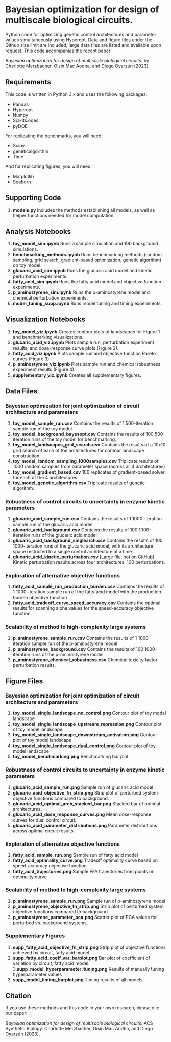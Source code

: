 # Bayesian optimization for design of multiscale biological circuits.

Python code for optimizing genetic control architectures and parameter values simultaneously using Hyperopt. Data and figure files under the Github size limit are included; large data files are listed and available upon request. This code accompanies the recent paper:

*Bayesian optimization for design of multiscale biological circuits.* by Charlotte Merzbacher, Oisin Mac Aodha, and Diego Oyarzún (2023).

## Requirements

This code is written in Python 3.x and uses the following packages:

- Pandas
- Hyperopt
- Numpy
- Scikits.odes
- pyDOE

For replicating the benchmarks, you will need:

- Scipy
- geneticalgorithm
- Time

And for replicating figures, you will need:

- Matplotlib
- Seaborn

## Supporting Code
1. **models.py** Includes the methods establishing all models, as well as helper functions needed for model computation.

## Analysis Notebooks
1. **toy_model_sim.ipynb** Runs a sample simulation and 100 background simulations. 
2. **benchmarking_methods.ipynb** Runs benchmarking methods (random sampling, grid search, gradient-based optimization, genetic algorithm) on toy model.
3. **glucaric_acid_sim.ipynb** Runs the glucaric acid model and kinetic perturbation experiments.
4. **fatty_acid_sim.ipynb** Runs the fatty acid model and objective function experiments.
5. **p_aminostyrene_sim.ipynb** Runs the p-aminostyrene model and chemical perturbation experiments.
6. **model_tuning_supp.ipynb** Runs model tuning and timing experiments.

## Visualization Notebooks
1. **toy_model_viz.ipynb** Creates contour plots of landscapes for Figure 1 and benchmarking visualizations.
2. **glucaric_acid_viz.ipynb** Plots sample run, perturbation experiment results, and dose-response curve plots (Figure 2).
3. **fatty_acid_viz.ipynb** Plots sample run and objective function Pareto curves (Figure 3).
4. **p_aminostyrene_viz.ipynb** Plots sample run and chemical robustness experiment results (Figure 4).
5. **supplementary_viz.ipynb** Creates all supplementary figures.

## Data Files
### Bayesian optimization for joint optimization of circuit architecture and parameters 
1. **toy_model_sample_run.csv** Contains the results of 1 500-iteration sample run of the toy model
2. **toy_model_background_bayesopt.csv** Contains the results of 100 500-iteration runs of the toy model for benchmarking.
3. **toy_model_landscapes_grid_search.csv** Contains the results of a 10x10 grid search of each of the architectures for contour landscape construction.
4. **toy_model_random_sampling_1000samples.csv** Triplicate results of 1000 random samples from parameter space (across all 4 architectures)
5. **toy_model_gradient_based.csv** 100 replicates of gradient-based solver for each of the 4 architectures
6. **toy_model_genetic_algorithm.csv** Triplicate results of genetic algorithm.

### Robustness of control circuits to uncertainty in enzyme kinetic parameters
1. **glucaric_acid_sample_run.csv** Contains the results of 1 1000-iteration sample run of the glucaric acid model
2. **glucaric_acid_background.csv** Contains the results of 100 1000-iteration runs of the glucaric acid model
3. **glucaric_acid_background_singlearch.csv** Contains the results of 100 1000-iteration runs of the glucaric acid model, with its architecture space restricted to a single control architecture at a time
4. **glucaric_acid_kinetic_perturbation.csv** [Large file, not on GitHub] Kinetic perturbation results across four architectures, 100 perturbations.

### Exploration of alternative objective functions
1. **fatty_acid_sample_run_production_burden.csv** Contains the results of 1 1000-iteration sample run of the fatty acid model with the production-burden objective function
2. **fatty_acid_tradeoff_curve_speed_accuracy.csv** Contains the optimal results for scanning alpha values for the speed-accuracy objective function.


### Scalability of method to high-complexity large systems
1. **p_aminostyrene_sample_run.csv** Contains the results of 1 1000-iteration sample run of the p-aminostyrene model
2. **p_aminostyrene_background.csv** Contains the results of 100 1000-iteration runs of the p-aminostyrene model
3. **p_aminostyrene_chemical_robustness.csv** Chemical toxicity factor perturbation results.

## Figure Files
### Bayesian optimization for joint optimization of circuit architecture and parameters 
1. **toy_model_single_landscape_no_control.png** Contour plot of toy model landscape
2. **toy_model_single_landscape_upstream_repression.png** Contour plot of toy model landscape
3. **toy_model_single_landscape_downstream_activation.png** Contour plot of toy model landscape
4. **toy_model_single_landscape_dual_control.png** Contour plot of toy model landscape
5. **toy_model_benchmarking.png** Benchmarking bar plot.

### Robustness of control circuits to uncertainty in enzyme kinetic parameters
1. **glucaric_acid_sample_run.png** Sample run of glucaric acid model
2. **glucaric_acid_objective_fn_strip.png** Strip plot of perturbed system objective functions compared to background.
3. **glucaric_acid_optimal_arch_stacked_bar.png** Stacked bar of optimal architectures.
4. **glucaric_acid_dose_response_curves.png** Mean dose-response curves for dual control circuit.
5. **glucaric_acid_parameter_distributions.png** Parameter distributions across optimal circuit results.

### Exploration of alternative objective functions
1. **fatty_acid_sample_run.png** Sample run of fatty acid model
2. **fatty_acid_optimality_curve.png** Tradeoff optimality curve based on speed-accuracy objective function
3. **fatty_acid_trajectories.png** Sample FFA trajectories from points on optimality curve

### Scalability of method to high-complexity large systems
1. **p_aminostyrene_sample_run.png** Sample run of p-aminostyrene model
2. **p_aminostyrene_objective_fn_strip.png** Strip plot of perturbed system objective functions compared to background.
3. **p_aminostyrene_parameter_pca.png** Scatter plot of PCA values for perturbed vs. background systems.

### Supplementary Figures
1. **supp_fatty_acid_objective_fn_strip.png** Strip plot of objective functions achieved by circuit, fatty acid model.
2. **supp_fatty_acid_coeff_var_barplot.png** Bar plot of coefficient of variation by circuit, fatty acid model.
3.**supp_model_hyperparameter_tuning.png** Results of manually tuning hyperparameter values
4. **supp_model_timing_barplot.png** Timing results of all models.

## Citation

If you use these methods and this code in your own research, please cite our paper:

*Bayesian optimization for design of multiscale biological circuits.* ACS Synthetic Biology. Charlotte Merzbacher, Oisin Mac Aodha, and Diego Oyarzún (2023).